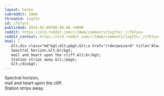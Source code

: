 ```yaml
---
layout: haiku
subreddit: IAmA
threadid: 1xgf2x
id: cfb7yus
published: 2014-02-09T00:00:00 +0000
reddit: https://old.reddit.com/r/IAmA/comments/1xgf2x/_/cfb7yus
reddit_context: https://old.reddit.com/r/IAmA/comments/1xgf2x/_/cfb7yus?context=3
html: |
   &lt;div class="md"&gt;&lt;p&gt;&lt;a href="/rderpwizard" title="Always Relevant / Vials and Visitations / Paper Bag Princess"&gt;&lt;/a&gt;
   Spectral horizon,&lt;br/&gt;
   mail and heart upon the cliff.&lt;br/&gt;
   Station strips away.&lt;/p&gt;
   &lt;/div&gt;
---
```


[](/rderpwizard "Always Relevant / Vials and Visitations / Paper Bag Princess")
Spectral horizon,  
mail and heart upon the cliff.  
Station strips away.